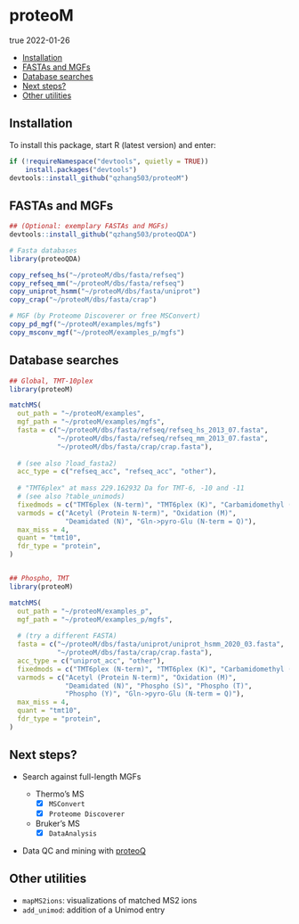 proteoM
================
true
2022-01-26

-   [Installation](#installation)
-   [FASTAs and MGFs](#fastas-and-mgfs)
-   [Database searches](#database-searches)
-   [Next steps?](#next-steps)
-   [Other utilities](#other-utilities)

## Installation

To install this package, start R (latest version) and enter:

``` r
if (!requireNamespace("devtools", quietly = TRUE))
    install.packages("devtools")
devtools::install_github("qzhang503/proteoM")
```

## FASTAs and MGFs

``` r
## (Optional: exemplary FASTAs and MGFs)
devtools::install_github("qzhang503/proteoQDA")

# Fasta databases
library(proteoQDA)

copy_refseq_hs("~/proteoM/dbs/fasta/refseq")
copy_refseq_mm("~/proteoM/dbs/fasta/refseq")
copy_uniprot_hsmm("~/proteoM/dbs/fasta/uniprot")
copy_crap("~/proteoM/dbs/fasta/crap")

# MGF (by Proteome Discoverer or free MSConvert)
copy_pd_mgf("~/proteoM/examples/mgfs")
copy_msconv_mgf("~/proteoM/examples_p/mgfs")
```

## Database searches

``` r
## Global, TMT-10plex
library(proteoM)

matchMS(
  out_path = "~/proteoM/examples", 
  mgf_path = "~/proteoM/examples/mgfs",
  fasta = c("~/proteoM/dbs/fasta/refseq/refseq_hs_2013_07.fasta", 
            "~/proteoM/dbs/fasta/refseq/refseq_mm_2013_07.fasta", 
            "~/proteoM/dbs/fasta/crap/crap.fasta"), 
  
  # (see also ?load_fasta2)
  acc_type = c("refseq_acc", "refseq_acc", "other"), 
  
  # "TMT6plex" at mass 229.162932 Da for TMT-6, -10 and -11 
  # (see also ?table_unimods)
  fixedmods = c("TMT6plex (N-term)", "TMT6plex (K)", "Carbamidomethyl (C)"),
  varmods = c("Acetyl (Protein N-term)", "Oxidation (M)",
              "Deamidated (N)", "Gln->pyro-Glu (N-term = Q)"),
  max_miss = 4, 
  quant = "tmt10", 
  fdr_type = "protein", 
)


## Phospho, TMT
library(proteoM)

matchMS(
  out_path = "~/proteoM/examples_p", 
  mgf_path = "~/proteoM/examples_p/mgfs",
  
  # (try a different FASTA)
  fasta = c("~/proteoM/dbs/fasta/uniprot/uniprot_hsmm_2020_03.fasta", 
            "~/proteoM/dbs/fasta/crap/crap.fasta"), 
  acc_type = c("uniprot_acc", "other"), 
  fixedmods = c("TMT6plex (N-term)", "TMT6plex (K)", "Carbamidomethyl (C)"), 
  varmods = c("Acetyl (Protein N-term)", "Oxidation (M)", 
              "Deamidated (N)", "Phospho (S)", "Phospho (T)", 
              "Phospho (Y)", "Gln->pyro-Glu (N-term = Q)"), 
  max_miss = 4, 
  quant = "tmt10", 
  fdr_type = "protein", 
)
```

## Next steps?

-   Search against full-length MGFs

    -   Thermo’s MS
        -   [x] `MSConvert`
        -   [x] `Proteome Discoverer`
    -   Bruker’s MS
        -   [x] `DataAnalysis`

-   Data QC and mining with
    [proteoQ](https://github.com/qzhang503/proteoQ/)

## Other utilities

-   `mapMS2ions`: visualizations of matched MS2 ions
-   `add_unimod`: addition of a Unimod entry
